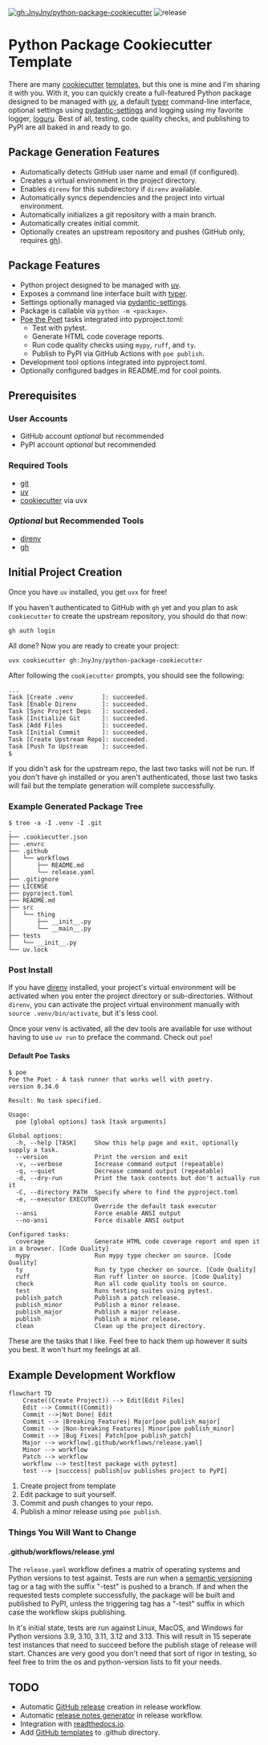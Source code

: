 [![gh:JnyJny/python-package-cookiecutter][python-package-cookiecutter-badge]][python-package-cookiecutter] ![release][release-badge]

# Python Package Cookiecutter Template

There are many [cookiecutter][cookiecutter] [templates][templates],
but this one is mine and I'm sharing it with you. With it, you can
quickly create a full-featured Python package designed to be managed
with [uv][uv], a default [typer][typer] command-line interface,
optional settings using [pydantic-settings][pydantic-settings] and
logging using my favorite logger, [loguru][loguru]. Best of all,
testing, code quality checks, and publishing to PyPI are all baked in
and ready to go.

## Package Generation Features
- Automatically detects GitHub user name and email (if configured).
- Creates a virtual environment in the project directory.
- Enables `direnv` for this subdirectory if `direnv` available.
- Automatically syncs dependencies and the project into virtual environment.
- Automatically initializes a git repository with a main branch.
- Automatically creates initial commit.
- Optionally creates an upstream repository and pushes (GitHub only, requires [gh][gh]).

## Package Features
- Python project designed to be managed with [uv][uv].
- Exposes a command line interface built with [typer][typer].
- Settings optionally managed via [pydantic-settings][pydantic-settings].
- Package is callable via `python -m <package>`.
- [Poe the Poet][poe] tasks integrated into pyproject.toml:
  - Test with pytest.
  - Generate HTML code coverage reports.
  - Run code quality checks using `mypy`, `ruff`, and `ty`.
  - Publish to PyPI via GitHub Actions with `poe publish`.
- Development tool options integrated into pyproject.toml.
- Optionally configured badges in README.md for cool points.

## Prerequisites

### User Accounts
- GitHub account _optional_ but recommended
- PyPI account _optional_ but recommended

### Required Tools
- [git][git]
- [uv][uv]
- [cookiecutter][cookiecutter] via uvx

### _Optional_ but Recommended Tools
- [direnv][direnv]
- [gh][gh]

## Initial Project Creation

Once you have `uv` installed, you get `uvx` for free!

If you haven't authenticated to GitHub with `gh` yet and you plan to
ask `cookiecutter` to create the upstream repository, you should do
that now:

```console
gh auth login
```

All done? Now you are ready to create your project:

```console
uvx cookiecutter gh:JnyJny/python-package-cookiecutter
```

After following the `cookiecutter` prompts, you should see the
following:

```console
...
Task [Create .venv        ]: succeeded.
Task [Enable Direnv       ]: succeeded.
Task [Sync Project Deps   ]: succeeded.
Task [Initialize Git      ]: succeeded.
Task [Add Files           ]: succeeded.
Task [Initial Commit      ]: succeeded.
Task [Create Upstream Repo]: succeeded.
Task [Push To Upstream    ]: succeeded.
$
```

If you didn't ask for the upstream repo, the last two tasks will not
be run. If you don't have `gh` installed or you aren't authenticated,
those last two tasks will fail but the template generation will
complete successfully.


### Example Generated Package Tree
```console
$ tree -a -I .venv -I .git
.
├── .cookiecutter.json
├── .envrc
├── .github
│   └── workflows
│       ├── README.md
│       └── release.yaml
├── .gitignore
├── LICENSE
├── pyproject.toml
├── README.md
├── src
│   └── thing
│       ├── __init__.py
│       └── __main__.py
├── tests
│   └── __init__.py
└── uv.lock
```

### Post Install

If you have [direnv][direnv] installed, your project's virtual
environment will be activated when you enter the project directory or
sub-directories. Without `direnv`, you can activate the project virtual
environment manually with `source .venv/bin/activate`, but it's less
cool.

Once your venv is activated, all the dev tools are available for use
without having to use `uv run` to preface the command. Check out `poe`!


#### Default Poe Tasks 

```console
$ poe
Poe the Poet - A task runner that works well with poetry.
version 0.34.0

Result: No task specified.

Usage:
  poe [global options] task [task arguments]

Global options:
  -h, --help [TASK]     Show this help page and exit, optionally supply a task.
  --version             Print the version and exit
  -v, --verbose         Increase command output (repeatable)
  -q, --quiet           Decrease command output (repeatable)
  -d, --dry-run         Print the task contents but don't actually run it
  -C, --directory PATH  Specify where to find the pyproject.toml
  -e, --executor EXECUTOR
                        Override the default task executor
  --ansi                Force enable ANSI output
  --no-ansi             Force disable ANSI output

Configured tasks:
  coverage              Generate HTML code coverage report and open it in a browser. [Code Quality]
  mypy                  Run mypy type checker on source. [Code Quality]
  ty                    Run ty type checker on source. [Code Quality]
  ruff                  Run ruff linter on source. [Code Quality]
  check                 Run all code quality tools on source.
  test                  Runs testing suites using pytest.
  publish_patch         Publish a patch release.
  publish_minor         Publish a minor release.
  publish_major         Publish a major release.
  publish               Publish a minor release.
  clean                 Clean up the project directory.
```

These are the tasks that I like. Feel free to hack them up however it
suits you best. It won't hurt my feelings at all.

## Example Development Workflow

```mermaid
flowchart TD
    Create((Create Project)) --> Edit[Edit Files]
    Edit --> Commit((Commit))
    Commit -->|Not Done| Edit
    Commit --> |Breaking Features| Major[poe publish_major]
    Commit --> |Non-breaking Features| Minor[poe publish_minor]
    Commit --> |Bug Fixes| Patch[poe publish_patch]
    Major --> workflow[.github/workflows/release.yaml]
    Minor --> workflow
    Patch --> workflow
    workflow --> test[test package with pytest]
    test --> |succcess| publish[uv publishes project to PyPI]
```

1. Create project from template
1. Edit package to suit yourself.
1. Commit and push changes to your repo.
1. Publish a minor release using `poe publish`.

### Things You Will Want to Change

#### .github/workflows/release.yml

The `release.yaml` workflow defines a matrix of operating systems and
Python versions to test against. Tests are run when a [semantic
versioning][semantic-version] tag or a tag with the suffix "-test" is
pushed to a branch. If and when the requested tests complete
successfully, the package will be built and published to PyPI, unless
the triggering tag has a "-test" suffix in which case the workflow
skips publishing.

In it's initial state, tests are run against Linux, MacOS, and Windows
for Python versions 3.9, 3.10, 3.11, 3.12 and 3.13. This will result
in 15 seperate test instances that need to succeed before the publish
stage of release will start. Chances are very good you don't need that
sort of rigor in testing, so feel free to trim the os and
python-version lists to fit your needs.


## TODO
- Automatic [GitHub release][github-release] creation in release workflow.
- Automatic [release notes generator][release-drafter] in release workflow.
- Integration with [readthedocs.io][readthedocs].
- Add [GitHub templates][github-templates] to .github directory.


<!-- End Links -->
[python-package-cookiecutter-badge]: https://img.shields.io/badge/Made_With_Cookiecutter-python--package--cookiecutter-green?style=for-the-badge
[python-package-cookiecutter]: https://github.com/JnyJny/python-package-cookiecutter
[release-badge]: https://img.shields.io/github/v/release/JnyJny/python-package-cookiecutter?sort=semver&display_name=release&style=for-the-badge&color=green

[cookiecutter]: https://cookiecutter.readthedocs.io/en/stable/index.html
[templates]: https://www.cookiecutter.io/templates
[poe]: https://poethepoet.natn.io
[git]: https://git-scm.com/downloads
[uv]: https://docs.astral.sh/uv/
[direnv]: https://direnv.net
[gh]: https://github.com/cli/cli
[typer]: https://typer.tiangolo.com
[loguru]: https://loguru.readthedocs.io/en/stable/
[pydantic-settings]: https://docs.pydantic.dev/latest/api/pydantic_settings/
[semantic-version]: https://semver.org

<!-- TODO References -->
[readthedocs]: https://docs.readthedocs.com/platform/latest/tutorial/index.html
[release-drafter]: https://github.com/marketplace/actions/release-drafter
[github-release]: https://github.com/marketplace/actions/create-a-release-in-a-github-action
[github-templates]: https://docs.github.com/en/communities/using-templates-to-encourage-useful-issues-and-pull-requests/about-issue-and-pull-request-templates


